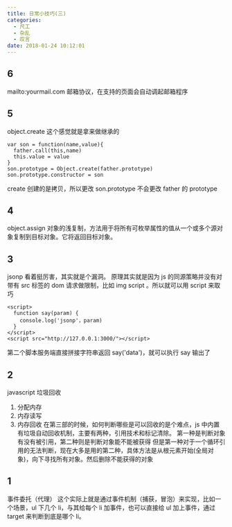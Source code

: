 ```yaml
---
title: 日常小技巧(三)
categories:
  - 尺工
  - 杂乱
  - 叹言
date: 2018-01-24 10:12:01
---
```

<p></p>
<!-- more -->

## 6
mailto:yourmail.com
邮箱协议，在支持的页面会自动调起邮箱程序

## 5
object.create
这个感觉就是拿来做继承的
```
var son = function(name,value){
  father.call(this,name)
  this.value = value
}
son.prototype = Object.create(father.prototype)
son.prototype.constructor = son
```
create 创建的是拷贝，所以更改 son.prototype 不会更改 father 的 prototype

## 4
object.assign
对象的浅复制，方法用于将所有可枚举属性的值从一个或多个源对象复制到目标对象。它将返回目标对象。

## 3
jsonp 
看着挺厉害，其实就是个漏洞。
原理其实就是因为 js 的同源策略并没有对带有 src 标签的 dom 请求做限制，比如 img script 。所以就可以用 script 来取巧
```
<script>
  function say(param) {
    console.log('jsonp'，param)
  }
</script>
<script src="http://127.0.0.1:3000/"></script>
```
第二个脚本服务端直接拼接字符串返回 say('data')，就可以执行 say 输出了

## 2
javascript 垃圾回收
1. 分配内存
2. 内存读写
3. 内存回收
在第三部的时候，如何判断哪些是可以回收的是个难点，js 中内置有垃圾自动回收机制，主要有两种，引用技术和标记清除。
第一种是判断对象有没有被引用，第二种则是判断对象能不能被获得
但是第一种对于一个循环引用的无法判断，现在大多是用的第二种，具体方法是从根元素开始(全局对象)，向下寻找所有对象。然后删除不能获得的对象

## 1
事件委托（代理）
这个实际上就是通过事件机制（捕获，冒泡）来实现，比如一个场景，ul 下几个 li，与其给每个 li 加事件，也可以直接给 ul 加上事件，通过 target 来判断到底是哪个 li。